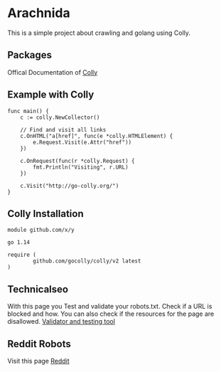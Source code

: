 # Arachnida
This is a simple project about crawling and golang using Colly.

## Packages
Offical Documentation of [Colly](http://go-colly.org/docs/examples/reddit/) 

## Example with Colly
```
func main() {
	c := colly.NewCollector()

	// Find and visit all links
	c.OnHTML("a[href]", func(e *colly.HTMLElement) {
		e.Request.Visit(e.Attr("href"))
	})

	c.OnRequest(func(r *colly.Request) {
		fmt.Println("Visiting", r.URL)
	})

	c.Visit("http://go-colly.org/")
}
```

## Colly Installation
```
module github.com/x/y

go 1.14

require (
        github.com/gocolly/colly/v2 latest
)
```

## Technicalseo
With this page you Test and validate your robots.txt. Check if a URL is blocked and how. You can also check if the resources for the page are disallowed.
[Validator and testing tool](https://technicalseo.com/tools/robots-txt/)

## Reddit Robots
Visit this page [Reddit](https://www.reddit.com/robots.txt)